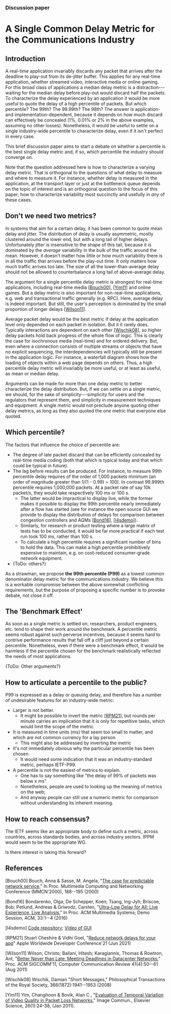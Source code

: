### Discussion paper

# A Single Common Delay Metric for the Communications Industry

## Introduction

A real-time application invariably discards any packet that arrives after the deadline to play-out from its de-jitter buffer. This applies for any real-time application, whether streamed video, interactive media or online gaming. For this broad class of applications a median delay metric is a distraction---waiting for the median delay before play-out would discard half the packets. To characterize the delay experienced by an application it would be more useful to quote the delay of a high percentile of packets. But which percentile? The 99th? The 99.99th? The 98th? The answer is application- and implementation-dependent, because it depends on how much discard can effectively be concealed (1%, 0.01% or 2% in the above examples, assuming no other losses). Nonetheless, it would be useful to settle on a single industry-wide percentile to characterize delay, even if it isn't perfect in every case.

This brief discussion paper aims to start a debate on whether a percentile is the best single delay metric and, if so, which percentile the industry should converge on.

Note that the question addressed here is how to characterize a varying delay metric. That is orthogonal to the questions of what delay to measure and where to measure it. For instance, whether delay is measured in the application, at the transport layer or just at the bottleneck queue depends on the topic of interest and is an orthogonal question to the focus of this paper; how to characterize variability most succinctly and usefully in *any* of these cases.

## Don't we need two metrics?

In systems that aim for a certain delay, it has been common to quote mean delay and jitter. The distribution of delay is usually asymmetric, mostly clustered around the lower end, but with a long tail of higher delays. Unfortunately jitter is insensitive to the shape of this tail, because it is dominated by the *average* variability in the bulk of the traffic around the mean. However, it doesn't matter how little or how much variability there is in all the traffic that arrives before the play-out time. It only matters how much traffic arrives too late. The size of all the lower-than-average delay should not be allowed to counterbalance a long tail of above-average delay. 

The argument for a single percentile delay metric is strongest for real-time applications, including real-time media [[Bouch00](#Bouch00)], [[Yim11](#Yim11)] and online games. But a delay metric is also important for non-real-time applications, e.g. web and transactional traffic generally (e.g. RPC). Here, average delay is indeed important. But still, the user's perception is dominated by the small proportion of longer delays [[Wilson11](#Wilson11)].

Average packet delay would be the best metric if delay at the application level only depended on each packet in isolation. But it it rarely does. Typically interactions are dependent on each other [[Wischik08](#Wischik08)], so higher delay packets hold back progress of the whole flow of logic. This is clearly the case for isochronous media (real-time) and for ordered delivery. But, even where a connection consists of multiple streams or objects that have no explicit sequencing, the interdependencies will typically still be present in the application logic. For instance, a waterfall diagram shows how the loading of objects within a web page depends on others. Thus, a high percentile delay metric will invariably be more useful, or at least as useful, as mean or median delay. 

Arguments can be made for more than one delay metric to better characterize the delay distribution. But, if we can settle on a single metric, we should, for the sake of simplicity---simplicity for users and the regulators that represent them, and simplicity in measurement techniques and equipment. A single metric would not preclude anyone quoting other delay metrics, as long as they also quoted the one metric that everyone else quoted.

## Which percentile?

The factors that influence the choice of percentile are:

* The degree of late packet discard that can be efficiently concealed by real-time media coding (both that which is typical today and that which could be typical in future).
* The lag before results can be produced.
  For instance, to measure 99th percentile delay requires of the order of 1,000 packets minimum (an order of magnitude greater than 1/(1 - 0.99) = 100). In contrast 99.999th percentile requires 1,000,000 packets. At a packet rate of say 10k packet/s, they would take respectively 100 ms or 100 s.
  * The latter would be impractical to display live, while the former makes it possible to display the 99th percentile nearly immediately after a flow has started (see for instance the open source GUI we provide to display the distribution of delays for comparison between congestion controllers and AQMs [[Bond16](#Bond16)], [[l4sdemo](#l4sdemo)]).
  * Similarly, for research or product testing where a large matrix of tests has to be conducted, it would be far more practical if each test run took 100 ms, rather than 100 s.
  * To calculate a high percentile requires a significant number of bins to hold the data. This can make a high percentile prohibitively expensive to maintain, e.g. on cost-reduced consumer-grade network equipment.
* {ToDo: others?}

As a strawman, we propose **the 99th percentile (P99)** as a lowest common denominator delay metric for the communications industry. We believe this is a workable compromise between the above somewhat conflicting requirements, but the purpose of proposing a specific number is to provoke debate, not close it off. 

## The 'Benchmark Effect'

As soon as a single metric is settled on, researchers, product engineers, etc. tend to shape their work around the benchmark. A percentile metric seems robust against such perverse incentives, because it seems hard to contrive performance results that fall off a cliff just beyond a certain percentile. Nonetheless, even if there were a benchmark effect, it would be harmless if the percentile chosen for the benchmark realistically reflected the needs of most applications.

{ToDo: Other arguments?}

## How to articulate a percentile to the public?

P99 is expressed as a delay or queuing delay, and therefore has a number of undesirable features for an industry-wide metric:

* Larger is not better.
  * It might be possible to invert the metric [[RPM21](#RPM21)], but rounds per minute carries an implication that it is only for repetitive tasks, which would limit the scope of the metric
* It is measured in time units (ms) that seem too small to matter, and which are not common currency for a lay person
  * This might also be addressed by inverting the metric
* It's not immediately obvious why the particular percentile has been chosen.
  * It would need some indication that it was an industry-standard metric, perhaps IETF-P99.
* A percentile is not the easiest of metrics to explain.
  * One has to say something like "the delay of 99% of packets was below x ms". 
  * Nonetheless, people are used to looking up the meaning of metrics on the web; 
  * And anyway people can still use a numeric metric for comparison without understanding its inherent meaning.

## How to reach consensus?

The IETF seems like an appropriate body to define such a metric, across countries, across standards bodies, and across industry sectors. IPPM would seem to be the appropriate WG.

Is there interest in taking this forward?

## References

<a name="Bouch00"></a>[Bouch00] Bouch, Anna & Sasse, M. Angela, "[The case for predictable network service](https://discovery.ucl.ac.uk/id/eprint/20139/)," In Proc. Multimedia Computing and Networking Conference (MMCN'2000), 188--195 (2000)

<a name="Bond16"></a>[Bond16] Bondarenko, Olga; De Schepper, Koen; Tsang, Ing-Jyh; Briscoe, Bob; Petlund, Andreas & Griwodz, Carsten, "[Ultra-Low Delay for All: Live Experience, Live Analysis](https://dl.acm.org/doi/10.1145/2910017.2910633)," In Proc. ACM Multimedia Systems; Demo Session, ACM, 33:1--4 (2016)

<a name="l4sdemo"></a>[l4sdemo] [Code repository](https://github.com/L4STeam/l4sdemo); [Video of GUI](https://riteproject.eu/dctth/#1511dispatchwg-gui)

<a name="RPM21"></a>[RPM21] Stuart Cheshire & Vidhi Goel, "[Reduce network delays for your app](https://developer.apple.com/videos/play/wwdc2021/10239/)" Apple Worldwide Developer Conference'21 (Jun 2021)

<a name="Wilson11"></a>[Wilson11] Wilson, Christo; Ballani, Hitesh; Karagiannis, Thomas & Rowtron, Ant, "[Better Never than Late: Meeting Deadlines in Datacenter Networks](https://dl.acm.org/doi/10.1145/2018436.2018443)," Proc. ACM SIGCOMM'11, Computer Communication Review 41(4):50–-61 (Aug 2011)

<a name="Wischik08"></a>[Wischik08] Wischik, Damian "Short Messages," Philosophical Transactions of the Royal Society, 366(1872):1941--1953 (2008)

<a name="Yim11">[Yim11] Yim, Changhoon & Bovik, Alan C., "[Evaluation of Temporal Variation of Video Quality in Packet Loss Networks](https://doi.org/10.1016/j.image.2010.11.002)," Image Commun., Elsevier Science, 26(1):24-38, (Jan 2011).

